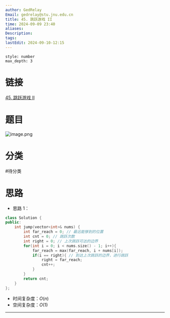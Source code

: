 ```yaml
---
author: GedRelay
Email: gedrelay@stu.jnu.edu.cn
title: 45. 跳跃游戏 II
time: 2024-09-09 23:40
aliases: 
Description: 
tags: 
lastEdit: 2024-09-10-12:15
---
```


```toc
style: number
max_depth: 3
```

# 链接
[45. 跳跃游戏 II](https://leetcode.cn/problems/jump-game-ii/) 

# 题目
![image.png](https://ged-pic-bed.oss-cn-guangzhou.aliyuncs.com/img/202409092340174.png)


# 分类
#待分类

# 思路
- 思路 1：


```cpp
class Solution {
public:
    int jump(vector<int>& nums) {
        int far_reach = 0; // 最远能够到的位置
        int cnt = 0; // 跳跃次数
        int right = 0; // 上次跳跃可达的边界
        for(int i = 0; i < nums.size() - 1; i++){
            far_reach = max(far_reach, i + nums[i]);
            if(i == right){ // 到达上次跳跃的边界，进行跳跃
                right = far_reach;
                cnt++;
            }
        }
        return cnt;
    }
};
```


- 时间复杂度：${O\left( n \right)  }$ 
- 空间复杂度：${O\left( 1 \right)  }$ 


---

